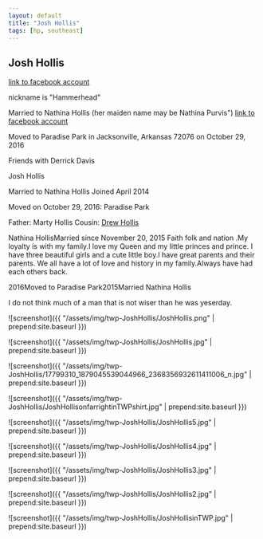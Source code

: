 ```yaml
---
layout: default
title: "Josh Hollis"
tags: [hp, southeast]
---
```



## Josh Hollis

[link to facebook account](https://www.facebook.com/100008186135211)

nickname is "Hammerhead" 

Married to Nathina Hollis (her maiden name may be Nathina Purvis") [link to facebook account](https://www.facebook.com/100002694757884)

Moved to Paradise Park in Jacksonville, Arkansas 72076 on October 29, 2016 

Friends with Derrick Davis








 Josh Hollis



 Married to Nathina Hollis Joined April 2014

Moved on October 29, 2016: Paradise Park

Father: Marty Hollis
Cousin: [Drew Hollis](https://facebook.com/100010999208851)

Nathina HollisMarried since November 20, 2015
 Faith folk and nation .My loyalty is with my family.I love my Queen and my little princes and prince. I have three beautiful girls and a cute little boy.I have great parents and their parents. We all have a lot of love and history in my family.Always have had each others back.

2016Moved to Paradise Park2015Married Nathina Hollis

I do not think much of a man that is not wiser than he was yeserday.



![screenshot]({{ "/assets/img/twp-JoshHollis/JoshHollis.png" | prepend:site.baseurl }})


![screenshot]({{ "/assets/img/twp-JoshHollis/JoshHollis.jpg" | prepend:site.baseurl }})


![screenshot]({{ "/assets/img/twp-JoshHollis/17799310_1879045539044966_2368356932611411006_n.jpg" | prepend:site.baseurl }})


![screenshot]({{ "/assets/img/twp-JoshHollis/JoshHollisonfarrightinTWPshirt.jpg" | prepend:site.baseurl }})


![screenshot]({{ "/assets/img/twp-JoshHollis/JoshHollis5.jpg" | prepend:site.baseurl }})


![screenshot]({{ "/assets/img/twp-JoshHollis/JoshHollis4.jpg" | prepend:site.baseurl }})


![screenshot]({{ "/assets/img/twp-JoshHollis/JoshHollis3.jpg" | prepend:site.baseurl }})


![screenshot]({{ "/assets/img/twp-JoshHollis/JoshHollis2.jpg" | prepend:site.baseurl }})


![screenshot]({{ "/assets/img/twp-JoshHollis/JoshHollisinTWP.jpg" | prepend:site.baseurl }})
